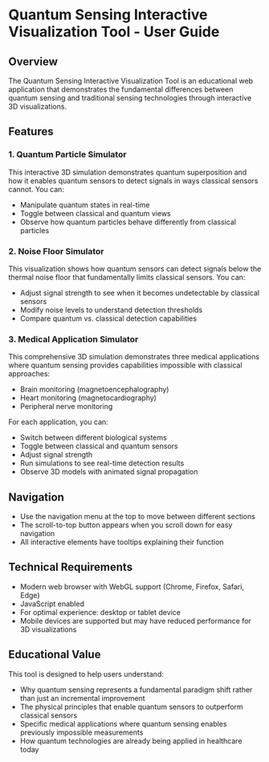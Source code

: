 # Quantum Sensing Interactive Visualization Tool - User Guide

## Overview

The Quantum Sensing Interactive Visualization Tool is an educational web application that demonstrates the fundamental differences between quantum sensing and traditional sensing technologies through interactive 3D visualizations.

## Features

### 1. Quantum Particle Simulator

This interactive 3D simulation demonstrates quantum superposition and how it enables quantum sensors to detect signals in ways classical sensors cannot. You can:

- Manipulate quantum states in real-time
- Toggle between classical and quantum views
- Observe how quantum particles behave differently from classical particles

### 2. Noise Floor Simulator

This visualization shows how quantum sensors can detect signals below the thermal noise floor that fundamentally limits classical sensors. You can:

- Adjust signal strength to see when it becomes undetectable by classical sensors
- Modify noise levels to understand detection thresholds
- Compare quantum vs. classical detection capabilities

### 3. Medical Application Simulator

This comprehensive 3D simulation demonstrates three medical applications where quantum sensing provides capabilities impossible with classical approaches:

- Brain monitoring (magnetoencephalography)
- Heart monitoring (magnetocardiography)
- Peripheral nerve monitoring

For each application, you can:
- Switch between different biological systems
- Toggle between classical and quantum sensors
- Adjust signal strength
- Run simulations to see real-time detection results
- Observe 3D models with animated signal propagation

## Navigation

- Use the navigation menu at the top to move between different sections
- The scroll-to-top button appears when you scroll down for easy navigation
- All interactive elements have tooltips explaining their function

## Technical Requirements

- Modern web browser with WebGL support (Chrome, Firefox, Safari, Edge)
- JavaScript enabled
- For optimal experience: desktop or tablet device
- Mobile devices are supported but may have reduced performance for 3D visualizations

## Educational Value

This tool is designed to help users understand:
- Why quantum sensing represents a fundamental paradigm shift rather than just an incremental improvement
- The physical principles that enable quantum sensors to outperform classical sensors
- Specific medical applications where quantum sensing enables previously impossible measurements
- How quantum technologies are already being applied in healthcare today
